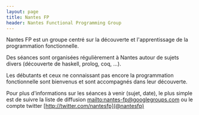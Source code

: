 ```yaml
---
layout: page
title: Nantes FP
header: Nantes Functional Programming Group
---
```


Nantes FP est un groupe centré sur la découverte et l'apprentissage de la
programmation fonctionnelle.

Des séances sont organisées régulièrement à Nantes autour de sujets divers
(découverte de haskell, prolog, coq, …).

Les débutants et ceux ne connaissant pas encore la programmation fonctionnelle
sont bienvenus et sont accompagnés dans leur découverte.

Pour plus d'informations sur les séances à venir (sujet, date), le plus simple
est de suivre la liste de diffusion [mailto:nantes-fp@googlegroups.com](nantes-fp@googlegroups.com) ou le compte
twitter [http://twitter.com/nantesfp](@nantesfp)

